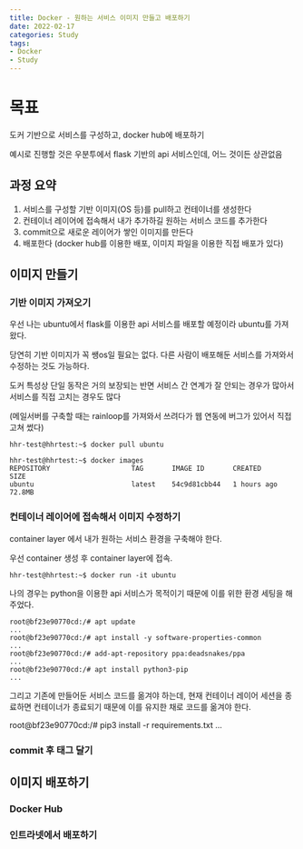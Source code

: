 ```yaml
---
title: Docker - 원하는 서비스 이미지 만들고 배포하기
date: 2022-02-17
categories: Study
tags:
- Docker
- Study
---
```


# 목표

도커 기반으로 서비스를 구성하고, docker hub에 배포하기

예시로 진행할 것은 우분투에서 flask 기반의 api 서비스인데, 어느 것이든 상관없음

## 과정 요약

1. 서비스를 구성할 기반 이미지(OS 등)를 pull하고 컨테이너를 생성한다
2. 컨테이너 레이어에 접속해서 내가 추가하길 원하는 서비스 코드를 추가한다
3. commit으로 새로운 레이어가 쌓인 이미지를 만든다
4. 배포한다 (docker hub를 이용한 배포, 이미지 파일을 이용한 직접 배포가 있다)

## 이미지 만들기

### 기반 이미지 가져오기

우선 나는 ubuntu에서 flask를 이용한 api 서비스를 배포할 예정이라 ubuntu를 가져왔다.

당연히 기반 이미지가 꼭 쌩os일 필요는 없다. 다른 사람이 배포해둔 서비스를 가져와서 수정하는 것도 가능하다.

도커 특성상 단일 동작은 거의 보장되는 반면 서비스 간 연계가 잘 안되는 경우가 많아서 서비스를 직접 고치는 경우도 많다

(메일서버를 구축할 때는 rainloop를 가져와서 쓰려다가 웹 연동에 버그가 있어서 직접 고쳐 썼다)

```shell
hhr-test@hhrtest:~$ docker pull ubuntu
```

```shell
hhr-test@hhrtest:~$ docker images
REPOSITORY                    TAG       IMAGE ID       CREATED       SIZE
ubuntu                        latest    54c9d81cbb44   1 hours ago   72.8MB
```

### 컨테이너 레이어에 접속해서 이미지 수정하기

container layer 에서 내가 원하는 서비스 환경을 구축해야 한다.

우선 container 생성 후 container layer에 접속.

```shell
hhr-test@hhrtest:~$ docker run -it ubuntu
```

나의 경우는 python을 이용한 api 서비스가 목적이기 때문에 이를 위한 환경 세팅을 해 주었다.

```shell
root@bf23e90770cd:/# apt update
...
root@bf23e90770cd:/# apt install -y software-properties-common
...
root@bf23e90770cd:/# add-apt-repository ppa:deadsnakes/ppa
...
root@bf23e90770cd:/# apt install python3-pip
...
```

그리고 기존에 만들어둔 서비스 코드를 옮겨야 하는데, 현재 컨테이너 레이어 세션을 종료하면 컨테이너가 종료되기 때문에 이를 유지한 채로 코드를 옮겨야 한다.



root@bf23e90770cd:/# pip3 install -r requirements.txt
...


### commit 후 태그 달기

## 이미지 배포하기

### Docker Hub

### 인트라넷에서 배포하기


